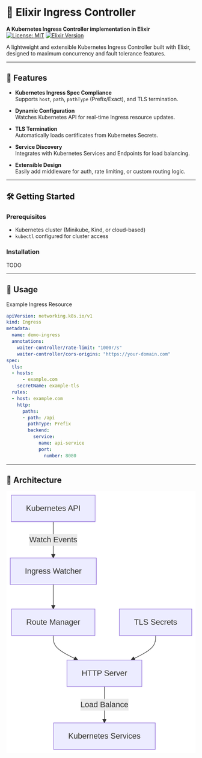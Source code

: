 # 🚀 Elixir Ingress Controller

**A Kubernetes Ingress Controller implementation in Elixir**  
[![License: MIT](https://img.shields.io/badge/License-MIT-blue.svg)](https://opensource.org/licenses/MIT)
[![Elixir Version](https://img.shields.io/badge/Elixir-1.18%2B-purple.svg)](https://elixir-lang.org/)

A lightweight and extensible Kubernetes Ingress Controller built with Elixir, designed to maximum concurrency and fault tolerance features.

---

## 🌟 Features

- **Kubernetes Ingress Spec Compliance**  
  Supports `host`, `path`, `pathType` (Prefix/Exact), and TLS termination.
  
- **Dynamic Configuration**  
  Watches Kubernetes API for real-time Ingress resource updates.

- **TLS Termination**  
  Automatically loads certificates from Kubernetes Secrets.

- **Service Discovery**  
  Integrates with Kubernetes Services and Endpoints for load balancing.

- **Extensible Design**  
  Easily add middleware for auth, rate limiting, or custom routing logic.

---

## 🛠️ Getting Started

### Prerequisites

- Kubernetes cluster (Minikube, Kind, or cloud-based)
- `kubectl` configured for cluster access

### Installation

TODO

---

## 🚦 Usage

Example Ingress Resource

```yaml
apiVersion: networking.k8s.io/v1
kind: Ingress
metadata:
  name: demo-ingress
  annotations:
    waiter-controller/rate-limit: "1000r/s"
    waiter-controller/cors-origins: "https://your-domain.com"
spec:
  tls:
  - hosts:
      - example.com
    secretName: example-tls
  rules:
  - host: example.com
    http:
      paths:
      - path: /api
        pathType: Prefix
        backend:
          service:
            name: api-service
            port:
              number: 8080
``` 

---

## 🧩 Architecture

![alt text](docs/img/waiter-arch.png "Architecture")

